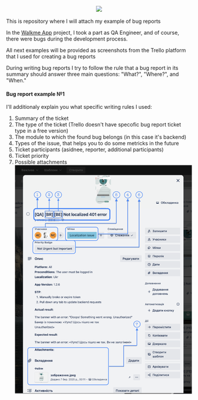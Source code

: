 <p align="center">
  <img src="https://img.shields.io/badge/Bug%20Report-0C3B72?style=for-the-badge&logo=Testomatio"/>
</p>

This is repository where I will attach my example of bug reports

In the <a href="https://walkme.dog">Walkme App</a> project, I took a part as QA Engineer, and of course, there were bugs during the development process.

All next examples will be provided as screenshots from the Trello platform that I used for creating a bug reports

During writing bug reports I try to follow the rule that a bug report in its summary should answer three main questions: "What?", "Where?", and "When."


#### Bug report example №1

I'll additionaly explain you what specific writing rules I used: 
1. Summary of the ticket
2. The type of the ticket (Trello doesn't have specofic bug report ticket type in a free version)
3. The module to which the found bug belongs (in this case it's backend)
4. Types of the issue, that helps you to do some metricks in the future
5. Ticket participants (asidnee, reporter, additional participants)
6. Ticket priority
7. Possible attachments
![Screenshot 1](https://github.com/AndriiChornii/bug-report/blob/main/assets/bug_report_1.png)